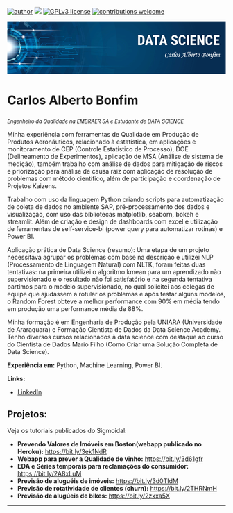 [![author](https://img.shields.io/badge/author-carlosbonfim-red.svg)](https://www.linkedin.com/in/carlos-alberto-bonfim-15899b22/) [![](https://img.shields.io/badge/python-3.7+-blue.svg)](https://www.python.org/downloads/release/python-365/) [![GPLv3 license](https://img.shields.io/badge/License-GPLv3-blue.svg)](http://perso.crans.org/besson/LICENSE.html) [![contributions welcome](https://img.shields.io/badge/contributions-welcome-brightgreen.svg?style=flat)](https://github.com/Carlos-Bonfim/portfolio_projetos_DS/issues)

<p align="center">
  <img src="banner.png" >
</p>

# Carlos Alberto Bonfim
<sub>*Engenheiro da Qualidade na EMBRAER SA e Estudante de DATA SCIENCE*</sub>

Minha experiência com ferramentas de Qualidade em Produção de Produtos Aeronáuticos, relacionado à estatística, em aplicações e monitoramento de CEP (Controle Estatístico de Processo), DOE (Delineamento de Experimentos), aplicação de MSA (Análise de sistema de medição), também trabalho com análise de dados para mitigação de riscos e priorização para análise de causa raiz com aplicação de resolução de problemas com método científico, além de participação e coordenação de Projetos Kaizens.

Trabalho com uso da linguagem Python criando scripts para automatização de coleta de dados no ambiente SAP, pré-processamento dos dados e visualização, com uso das bibliotecas matplotlib, seaborn, bokeh e streamlit. Além de criação e design de dashboards com excel e utilização de ferramentas de self-service-bi (power query para automatizar rotinas) e Power BI.

Aplicação prática de Data Science (resumo):
Uma etapa de um projeto necessitava agrupar os problemas com base na descrição e utilizei NLP (Processamento de Linguagem Natural) com NLTK, foram feitas duas tentativas: na primeira utilizei o algoritmo kmean para um aprendizado não supervisionado e o resultado não foi satisfatório e na segunda tentativa partimos para o modelo supervisionado, no qual solicitei aos colegas de equipe que ajudassem a rotular os problemas e após testar alguns modelos, o Random Forest obteve a melhor performance com 90% em média tendo em produção uma performance média de 88%.

Minha formação é em Engenharia de Produção pela UNIARA (Universidade de Araraquara) e Formação Cientista de Dados da Data Science Academy. Tenho diversos cursos relacionados à data science com destaque ao curso do Cientista de Dados Mario Filho (Como Criar uma Solução Completa de Data Science).

**Experiência em:** Python, Machine Learning, Power BI.

**Links:**
* [LinkedIn](https://www.linkedin.com/in/carlos-alberto-bonfim-15899b22/)


## Projetos:
Veja os tutoriais publicados do Sigmoidal:

* **Prevendo Valores de Imóveis em Boston(webapp publicado no Heroku):** https://bit.ly/3ek1NdR
* **Webapp para prever a Qualidade de vinho:** https://bit.ly/3d61gfr
* **EDA e Séries temporais para reclamações do consumidor:** https://bit.ly/2A8xLuM
* **Previsão de aluguéis de imóveis:** https://bit.ly/3d0TIdM
* **Previsão de rotatividade de clientes (churn):** https://bit.ly/2THRNmH
* **Previsão de alugúeis de bikes:** https://bit.ly/2zxxa5X
---

